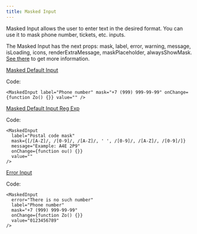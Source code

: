 ```yaml
---
title: Masked Input
---
```


Masked Input allows the user to enter text in the desired format. You can use it to mask phone number, tickets, etc. inputs.

The Masked Input has the next props: mask, label, error, warning, message, isLoading, icons, renderExtraMessage, maskPlaceholder, alwaysShowMask. [See there](/?path=/docs/core-inputs-maskedinput--docs) to get more information.

[Masked Default Input](/?path=/story/core-controls-controlwithlabel--default-control-with-label)

Code:

```tsx
<MaskedInput label="Phone number" mask="+7 (999) 999-99-99" onChange={function Zo() {}} value="" />
```

[Masked Default Input Reg Exp](/?path=/story/core-inputs-maskedinput--masked-default-input-reg-exp)

Code:

```tsx
<MaskedInput
  label="Postal code mask"
  mask={[/[A-Z]/, /[0-9]/, /[A-Z]/, ' ', /[0-9]/, /[A-Z]/, /[0-9]/]}
  message="Example: A4E 2P9"
  onChange={function ou() {}}
  value=""
/>
```

[Error Input](/?path=/story/core-inputs-maskedinput--error-input)

Code:

```tsx
<MaskedInput
  error="There is no such number"
  label="Phone number"
  mask="+7 (999) 999-99-99"
  onChange={function Zo() {}}
  value="0123456789"
/>
```
